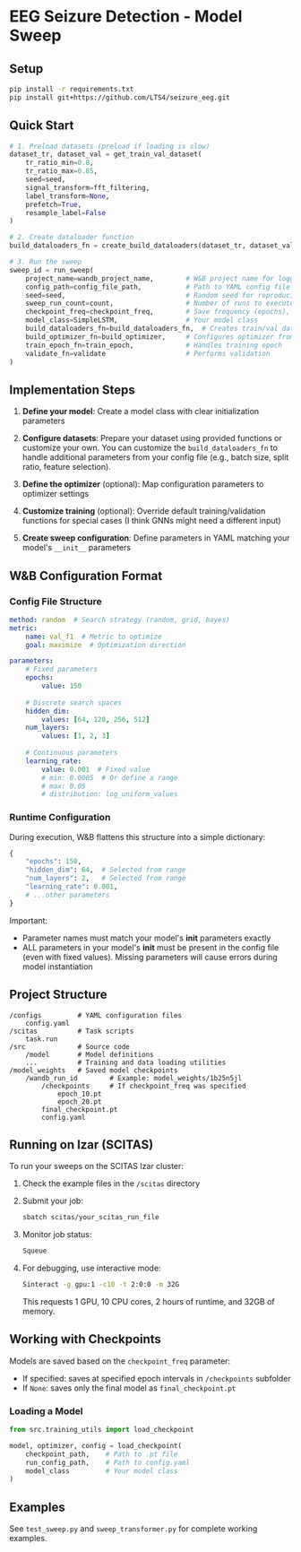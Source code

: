 # EEG Seizure Detection - Model Sweep

## Setup
```bash
pip install -r requirements.txt
pip install git+https://github.com/LTS4/seizure_eeg.git
```

## Quick Start

```python
# 1. Preload datasets (preload if loading is slow)
dataset_tr, dataset_val = get_train_val_dataset(
    tr_ratio_min=0.8,
    tr_ratio_max=0.85,
    seed=seed,
    signal_transform=fft_filtering,
    label_transform=None,
    prefetch=True,
    resample_label=False
)

# 2. Create dataloader function
build_dataloaders_fn = create_build_dataloaders(dataset_tr, dataset_val)

# 3. Run the sweep
sweep_id = run_sweep(
    project_name=wandb_project_name,        # W&B project name for logging
    config_path=config_file_path,           # Path to YAML config file
    seed=seed,                              # Random seed for reproducibility
    sweep_run_count=count,                  # Number of runs to execute
    checkpoint_freq=checkpoint_freq,        # Save frequency (epochs), None = final only
    model_class=SimpleLSTM,                 # Your model class 
    build_dataloaders_fn=build_dataloaders_fn,  # Creates train/val dataloaders
    build_optimizer_fn=build_optimizer,     # Configures optimizer from config
    train_epoch_fn=train_epoch,             # Handles training epoch
    validate_fn=validate                    # Performs validation
)
```

## Implementation Steps

1. **Define your model**: Create a model class with clear initialization parameters

2. **Configure datasets**: Prepare your dataset using provided functions or customize your own.
You can customize the `build_dataloaders_fn` to handle additional parameters from your config file (e.g., batch size, split ratio, feature selection).

3. **Define the optimizer** (optional): Map configuration parameters to optimizer settings

4. **Customize training** (optional): Override default training/validation functions for special cases (I think GNNs might need a different input)

5. **Create sweep configuration**: Define parameters in YAML matching your model's `__init__` parameters

## W&B Configuration Format

### Config File Structure
```yaml
method: random  # Search strategy (random, grid, bayes)
metric:
    name: val_f1  # Metric to optimize
    goal: maximize  # Optimization direction

parameters:
    # Fixed parameters
    epochs:
        value: 150
        
    # Discrete search spaces
    hidden_dim:
        values: [64, 128, 256, 512]
    num_layers:
        values: [1, 2, 3]
        
    # Continuous parameters
    learning_rate:
        value: 0.001  # Fixed value
        # min: 0.0005  # Or define a range
        # max: 0.05    
        # distribution: log_uniform_values
```

### Runtime Configuration
During execution, W&B flattens this structure into a simple dictionary:

```python
{
    "epochs": 150,
    "hidden_dim": 64,  # Selected from range
    "num_layers": 2,   # Selected from range
    "learning_rate": 0.001,
    # ...other parameters
}
```

Important:

- Parameter names must match your model's __init__ parameters exactly
- ALL parameters in your model's __init__ must be present in the config file (even with fixed values). Missing parameters will cause errors during model instantiation

## Project Structure

```
/configs         # YAML configuration files
    config.yaml
/scitas          # Task scripts
    task.run
/src             # Source code
    /model       # Model definitions
    ...          # Training and data loading utilities
/model_weights   # Saved model checkpoints
    /wandb_run_id        # Example: model_weights/1b25n5jl
        /checkpoints     # If checkpoint_freq was specified
            epoch_10.pt
            epoch_20.pt
        final_checkpoint.pt
        config.yaml
```

## Running on Izar (SCITAS)

To run your sweeps on the SCITAS Izar cluster:

1. Check the example files in the `/scitas` directory
2. Submit your job:
   ```bash
   sbatch scitas/your_scitas_run_file
   ```

3. Monitor job status:
   ```bash
   Squeue
   ```

4. For debugging, use interactive mode:
   ```bash
   Sinteract -g gpu:1 -c10 -t 2:0:0 -m 32G
   ```
   This requests 1 GPU, 10 CPU cores, 2 hours of runtime, and 32GB of memory.

## Working with Checkpoints

Models are saved based on the `checkpoint_freq` parameter:
- If specified: saves at specified epoch intervals in `/checkpoints` subfolder
- If `None`: saves only the final model as `final_checkpoint.pt`

### Loading a Model
```python
from src.training_utils import load_checkpoint

model, optimizer, config = load_checkpoint(
    checkpoint_path,    # Path to .pt file
    run_config_path,    # Path to config.yaml
    model_class         # Your model class
)
```

## Examples
See `test_sweep.py` and `sweep_transformer.py` for complete working examples.
